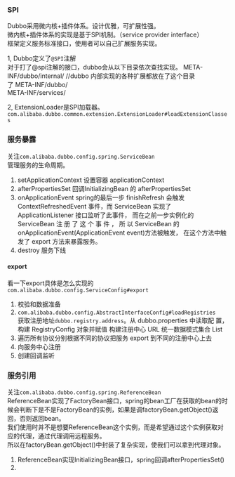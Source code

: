### SPI
Dubbo采用微内核+插件体系。设计优雅，可扩展性强。  
微内核+插件体系的实现是基于SPI机制。（service provider interface）  
框架定义服务标准接口，使用者可以自己扩展服务实现。  

1, Dubbo定义了`@SPI`注解  
对于打了@spi注解的接口，dubbo会从以下目录依次查找实现。
META-INF/dubbo/internal/ //dubbo 内部实现的各种扩展都放在了这个目录  
了
META-INF/dubbo/  
META-INF/services/  

2, ExtensionLoader是SPI加载器。
`com.alibaba.dubbo.common.extension.ExtensionLoader#loadExtensionClasses`

### 服务暴露
关注`com.alibaba.dubbo.config.spring.ServiceBean`  
管理服务的生命周期。  

1. setApplicationContext 设置容器 applicationContext
2. afterPropertiesSet 回调InitializingBean 的 afterPropertiesSet  
3. onApplicationEvent spring的最后一步 finishRefresh 会触发 ContextRefreshedEvent 事件，而 ServiceBean
实现了 ApplicationListener 接口监听了此事件， 而在之前一步实例化的
ServiceBean 注 册 了 这 个 事 件 ， 所 以 ServiceBean 的
onApplicationEvent(ApplicationEvent event)方法被触发， 在这个方法中触
发了 export 方法来暴露服务。  
4. destroy 服务下线  

#### export
看一下export具体是怎么实现的  
`com.alibaba.dubbo.config.ServiceConfig#export`  

1. 校验和数据准备
2. `com.alibaba.dubbo.config.AbstractInterfaceConfig#loadRegistries`  
获取注册地址`dubbo.registry.address`。从 dubbo.properties 中读取配
置，构建 RegistryConfig 对象并赋值
构建注册中心 URL 统一数据模式集合 List<registryUrl>
3. 遍历所有协议分别根据不同的协议把服务
export 到不同的注册中心上去  
4. 向服务中心注册
5. 创建回调监听

### 服务引用
关注`com.alibaba.dubbo.config.spring.ReferenceBean`  
ReferenceBean实现了FactoryBean接口，spring的bean工厂在获取的bean的时候会判断下是不是FactoryBean的实例，如果是调factoryBean.getObject()返回，否则返回bean。  
我们使用时并不是想要ReferenceBean这个实例，而是希望通过这个实例获取对应的代理，通过代理调用远程服务。  
所以在factoryBean.getObject()中封装了复杂实现，使我们可以拿到代理对象。  

1. ReferenceBean实现InitializingBean接口，spring回调afterPropertiesSet()
2. 



